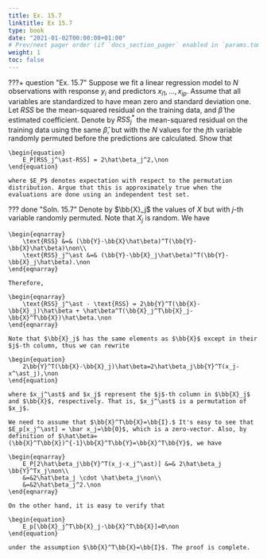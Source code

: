 ```yaml
---
title: Ex. 15.7
linktitle: Ex 15.7
type: book
date: "2021-01-02T00:00:00+01:00"
# Prev/next pager order (if `docs_section_pager` enabled in `params.toml`)
weight: 1
toc: false
---
```


???+ question "Ex. 15.7"
	Suppose we fit a linear regression model to $N$ observations with response $y_i$ and predictors $x_{i1}, ..., x_{ip}$. Assume that all variables are standardized to have mean zero and standard deviation one. Let $RSS$ be the mean-squared residual on the training data, and $\hat\beta$ the estimated coefficient. Denote by $RSS_j^\ast$ the mean-squared residual on the training data using the same $\hat\beta$, but with the $N$ values for the $j$th variable randomly permuted before the predictions are calculated. Show that
	
    \begin{equation}
		E_P[RSS_j^\ast-RSS] = 2\hat\beta_j^2,\non
	\end{equation}
	
    where $E_P$ denotes expectation with respect to the permutation distribution. Argue that this is approximately true when the evaluations are done using an independent test set.

??? done "Soln. 15.7"
	Denote by $\bb{X}_j$ the values of $X$ but with $j$-th variable randomly permuted. Note that $X_j$ is random. We have 
	
    \begin{eqnarray}
		\text{RSS} &=& (\bb{Y}-\bb{X}\hat\beta)^T(\bb{Y}-\bb{X}\hat\beta)\non\\
		\text{RSS}_j^\ast &=& (\bb{Y}-\bb{X}_j\hat\beta)^T(\bb{Y}-\bb{X}_j\hat\beta).\non
	\end{eqnarray}
	
    Therefore, 
	
    \begin{eqnarray}
		\text{RSS}_j^\ast - \text{RSS} = 2\bb{Y}^T(\bb{X}-\bb{X}_j)\hat\beta + \hat\beta^T(\bb{X}_j^T\bb{X}_j-\bb{X}^T\bb{X})\hat\beta.\non
	\end{eqnarray}
	
    Note that $\bb{X}_j$ has the same elements as $\bb{X}$ except in their $j$-th column, thus we can rewrite 
	
    \begin{equation}
		2\bb{Y}^T(\bb{X}-\bb{X}_j)\hat\beta=2\hat\beta_j\bb{Y}^T(x_j-x^\ast_j),\non
	\end{equation}
	
    where $x_j^\ast$ and $x_j$ represent the $j$-th column in $\bb{X}_j$ and $\bb{X}$, respectively. That is, $x_j^\ast$ is a permutation of $x_j$. 
	
	We need to assume that $\bb{X}^T\bb{X}=\bb{I}.$ It's easy to see that $E_p[x_j^\ast] = \bar x_j=\bb{0}$, which is a zero-vector. Also, by definition of $\hat\beta=(\bb{X}^T\bb{X})^{-1}\bb{X}^T\bb{Y}=\bb{X}^T\bb{Y}$, we have 
	
    \begin{eqnarray}
		E_P[2\hat\beta_j\bb{Y}^T(x_j-x_j^\ast)] &=& 2\hat\beta_j \bb{Y}^Tx_j\non\\
		&=&2\hat\beta_j \cdot \hat\beta_j\non\\
		&=&2\hat\beta_j^2.\non
	\end{eqnarray}

	On the other hand, it is easy to verify that 
	
    \begin{equation}
		E_p[\bb{X}_j^T\bb{X}_j-\bb{X}^T\bb{X}]=0\non
	\end{equation}
	
    under the assumption $\bb{X}^T\bb{X}=\bb{I}$. The proof is complete.

